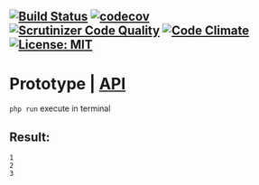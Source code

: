 [![Build Status](https://travis-ci.org/Jagepard/PhpDesignPatterns-Prototype.svg?branch=master)](https://travis-ci.org/Jagepard/PhpDesignPatterns-Prototype)
[![codecov](https://codecov.io/gh/Jagepard/PhpDesignPatterns-Prototype/branch/master/graph/badge.svg)](https://codecov.io/gh/Jagepard/PhpDesignPatterns-Prototype)
[![Scrutinizer Code Quality](https://scrutinizer-ci.com/g/Jagepard/PhpDesignPatterns-Prototype/badges/quality-score.png?b=master)](https://scrutinizer-ci.com/g/Jagepard/PhpDesignPatterns-Prototype/?branch=master)
[![Code Climate](https://codeclimate.com/github/Jagepard/PhpDesignPatterns-Prototype/badges/gpa.svg)](https://codeclimate.com/github/Jagepard/PhpDesignPatterns-Prototype)
[![License: MIT](https://img.shields.io/badge/license-MIT-498e7f.svg)](https://mit-license.org/)
-----

# Prototype | [API](https://github.com/Jagepard/PhpDesignPatterns-Prototype/blob/master/docs.md "Documentation API")
```php run``` execute in terminal

## Result:
```
1 
2 
3 
```